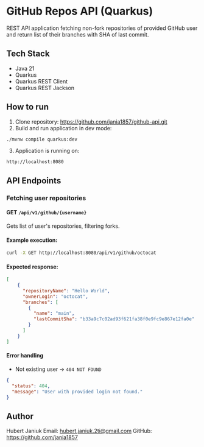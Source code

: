 # GitHub Repos API (Quarkus)

REST API application fetching non-fork repositories of provided GitHub user and return list of their branches with SHA of last commit.

## Tech Stack

- Java 21
- Quarkus
- Quarkus REST Client
- Quarkus REST Jackson

## How to run
1. Clone repository: https://github.com/jania1857/github-api.git
2. Build and run application in dev mode:
```sh 
./mvnw compile quarkus:dev
```
3. Application is running on: 
```
http://localhost:8080
```

## API Endpoints

### Fetching user repositories

#### GET ```/api/v1/github/{username}```
Gets list of user's repositories, filtering forks.
#### Example execution: 
```sh
curl -X GET http://localhost:8080/api/v1/github/octocat
```
#### Expected response: 
```json
[
    {
      "repositoryName": "Hello World",
      "ownerLogin": "octocat",
      "branches": [
        {
          "name": "main",
          "lastCommitSha": "b33a9c7c02ad93f621fa38f0e9fc9e867e12fa0e"
        }
      ]
    }
]
```

#### Error handling

- Not existing user -> ```404 NOT FOUND```
```json
{
  "status": 404,
  "message": "User with provided login not found."
}
```

## Author
Hubert Janiuk
Email: hubert.janiuk.2ti@gmail.com
GitHub: https://github.com/jania1857

